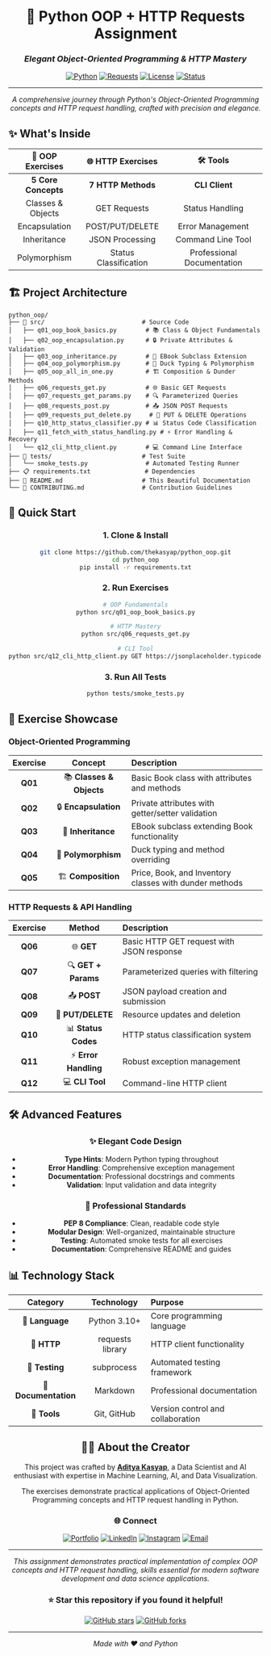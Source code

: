 <div align="center">

# 🐍 Python OOP + HTTP Requests Assignment

### *Elegant Object-Oriented Programming & HTTP Mastery*

[![Python](https://img.shields.io/badge/Python-3.10+-blue?style=for-the-badge&logo=python&logoColor=white)](https://python.org)
[![Requests](https://img.shields.io/badge/Requests-HTTP-green?style=for-the-badge&logo=python&logoColor=white)](https://requests.readthedocs.io)
[![License](https://img.shields.io/badge/License-MIT-yellow?style=for-the-badge)](LICENSE)
[![Status](https://img.shields.io/badge/Status-Production%20Ready-brightgreen?style=for-the-badge)](https://github.com/thekasyap/python_oop)

---

*A comprehensive journey through Python's Object-Oriented Programming concepts and HTTP request handling, crafted with precision and elegance.*

</div>

## ✨ **What's Inside**

<div align="center">

| 🎯 **OOP Exercises** | 🌐 **HTTP Exercises** | 🛠️ **Tools** |
|:---:|:---:|:---:|
| **5 Core Concepts** | **7 HTTP Methods** | **CLI Client** |
| Classes & Objects | GET Requests | Status Handling |
| Encapsulation | POST/PUT/DELETE | Error Management |
| Inheritance | JSON Processing | Command Line Tool |
| Polymorphism | Status Classification | Professional Documentation |

</div>

## 🏗️ **Project Architecture**

```
python_oop/
├── 🎯 src/                           # Source Code
│   ├── q01_oop_book_basics.py        # 📚 Class & Object Fundamentals
│   ├── q02_oop_encapsulation.py      # 🔒 Private Attributes & Validation
│   ├── q03_oop_inheritance.py        # 🧬 EBook Subclass Extension
│   ├── q04_oop_polymorphism.py       # 🦆 Duck Typing & Polymorphism
│   ├── q05_oop_all_in_one.py         # 🏗️ Composition & Dunder Methods
│   ├── q06_requests_get.py           # 🌐 Basic GET Requests
│   ├── q07_requests_get_params.py    # 🔍 Parameterized Queries
│   ├── q08_requests_post.py          # 📤 JSON POST Requests
│   ├── q09_requests_put_delete.py     # 🔄 PUT & DELETE Operations
│   ├── q10_http_status_classifier.py # 📊 Status Code Classification
│   ├── q11_fetch_with_status_handling.py # ⚡ Error Handling & Recovery
│   └── q12_cli_http_client.py        # 💻 Command Line Interface
├── 🧪 tests/                         # Test Suite
│   └── smoke_tests.py                # Automated Testing Runner
├── 📋 requirements.txt               # Dependencies
├── 📖 README.md                      # This Beautiful Documentation
└── 🤝 CONTRIBUTING.md                # Contribution Guidelines
```

## 🚀 **Quick Start**

<div align="center">

### **1. Clone & Install**
```bash
git clone https://github.com/thekasyap/python_oop.git
cd python_oop
pip install -r requirements.txt
```

### **2. Run Exercises**
```bash
# OOP Fundamentals
python src/q01_oop_book_basics.py

# HTTP Mastery
python src/q06_requests_get.py

# CLI Tool
python src/q12_cli_http_client.py GET https://jsonplaceholder.typicode.com/posts/1
```

### **3. Run All Tests**
```bash
python tests/smoke_tests.py
```

</div>

## 🎯 **Exercise Showcase**

### **Object-Oriented Programming**

<div align="center">

| Exercise | Concept | Description |
|:---:|:---:|:---|
| **Q01** | 📚 **Classes & Objects** | Basic Book class with attributes and methods |
| **Q02** | 🔒 **Encapsulation** | Private attributes with getter/setter validation |
| **Q03** | 🧬 **Inheritance** | EBook subclass extending Book functionality |
| **Q04** | 🦆 **Polymorphism** | Duck typing and method overriding |
| **Q05** | 🏗️ **Composition** | Price, Book, and Inventory classes with dunder methods |

</div>

### **HTTP Requests & API Handling**

<div align="center">

| Exercise | Method | Description |
|:---:|:---:|:---|
| **Q06** | 🌐 **GET** | Basic HTTP GET request with JSON response |
| **Q07** | 🔍 **GET + Params** | Parameterized queries with filtering |
| **Q08** | 📤 **POST** | JSON payload creation and submission |
| **Q09** | 🔄 **PUT/DELETE** | Resource updates and deletion |
| **Q10** | 📊 **Status Codes** | HTTP status classification system |
| **Q11** | ⚡ **Error Handling** | Robust exception management |
| **Q12** | 💻 **CLI Tool** | Command-line HTTP client |

</div>

## 🛠️ **Advanced Features**

<div align="center">

### **✨ Elegant Code Design**
- **Type Hints**: Modern Python typing throughout
- **Error Handling**: Comprehensive exception management
- **Documentation**: Professional docstrings and comments
- **Validation**: Input validation and data integrity

### **🎨 Professional Standards**
- **PEP 8 Compliance**: Clean, readable code style
- **Modular Design**: Well-organized, maintainable structure
- **Testing**: Automated smoke tests for all exercises
- **Documentation**: Comprehensive README and guides

</div>

## 📊 **Technology Stack**

<div align="center">

| Category | Technology | Purpose |
|:---:|:---:|:---|
| **🐍 Language** | Python 3.10+ | Core programming language |
| **📡 HTTP** | requests library | HTTP client functionality |
| **🧪 Testing** | subprocess | Automated testing framework |
| **📝 Documentation** | Markdown | Professional documentation |
| **🔧 Tools** | Git, GitHub | Version control and collaboration |



## 👨‍💻 **About the Creator**

<div align="center">

This project was crafted by **[Aditya Kasyap](https://www.adityakasyap.com)**, a Data Scientist and AI enthusiast with expertise in Machine Learning, AI, and Data Visualization.

The exercises demonstrate practical applications of Object-Oriented Programming concepts and HTTP request handling in Python.

### **🌐 Connect**

[![Portfolio](https://img.shields.io/badge/Portfolio-www.adityakasyap.com-000000?style=for-the-badge&logo=About.me&logoColor=white)](https://www.adityakasyap.com)
[![LinkedIn](https://img.shields.io/badge/LinkedIn-thekasyap-0077B5?style=for-the-badge&logo=linkedin&logoColor=white)](https://linkedin.com/in/thekasyap)
[![Instagram](https://img.shields.io/badge/Instagram-@thekasyap-E4405F?style=for-the-badge&logo=instagram&logoColor=white)](https://instagram.com/thekasyap)
[![Email](https://img.shields.io/badge/Email-aditya@adibiz.in-D14836?style=for-the-badge&logo=gmail&logoColor=white)](mailto:aditya@adibiz.in)

---

*This assignment demonstrates practical implementation of complex OOP concepts and HTTP request handling, skills essential for modern software development and data science applications.*

</div>

<div align="center">

### **⭐ Star this repository if you found it helpful!**

[![GitHub stars](https://img.shields.io/github/stars/thekasyap/python_oop?style=social)](https://github.com/thekasyap/python_oop/stargazers)
[![GitHub forks](https://img.shields.io/github/forks/thekasyap/python_oop?style=social)](https://github.com/thekasyap/python_oop/network)

---

*Made with ❤️ and Python*

</div>
